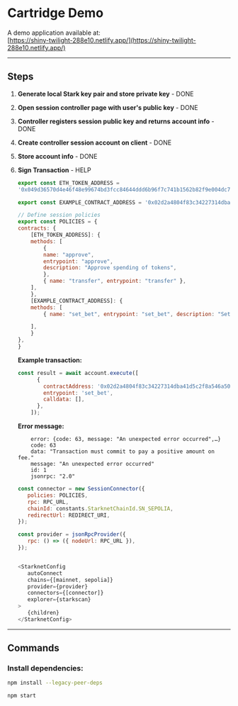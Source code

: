 # Cartridge Demo

A demo application available at:  
[https://shiny-twilight-288e10.netlify.app/](https://shiny-twilight-288e10.netlify.app/)

---

## Steps

1. **Generate local Stark key pair and store private key** - DONE

2. **Open session controller page with user's public key** - DONE

3. **Controller registers session public key and returns account info** - DONE

4. **Create controller session account on client** - DONE

5. **Store account info** - DONE

6. **Sign Transaction** - HELP

    ```javascript
    export const ETH_TOKEN_ADDRESS =
    '0x049d36570d4e46f48e99674bd3fcc84644ddd6b96f7c741b1562b82f9e004dc7'

    export const EXAMPLE_CONTRACT_ADDRESS = '0x02d2a4804f83c34227314dba41d5c2f8a546a500d34e30bb5078fd36b5af2d77'

    // Define session policies
    export const POLICIES = {
    contracts: {
        [ETH_TOKEN_ADDRESS]: {
        methods: [
            {
            name: "approve",
            entrypoint: "approve",
            description: "Approve spending of tokens",
            },
            { name: "transfer", entrypoint: "transfer" },
        ],
        },
        [EXAMPLE_CONTRACT_ADDRESS]: {
        methods: [
            { name: "set_bet", entrypoint: "set_bet", description: "Set Bet" },

        ],
        }
    },
    }
    ```

    **Example transaction:** 

    ```javascript    
    const result = await account.execute([
          {
            contractAddress: '0x02d2a4804f83c34227314dba41d5c2f8a546a500d34e30bb5078fd36b5af2d77',
            entrypoint: 'set_bet',
            calldata: [],
          },
        ]);
    ```

    **Error message:** 
    ```   
        error: {code: 63, message: "An unexpected error occurred",…}
        code: 63
        data: "Transaction must commit to pay a positive amount on fee."
        message: "An unexpected error occurred"
        id: 1
        jsonrpc: "2.0"
    ```

    
     ```javascript 
    const connector = new SessionConnector({
        policies: POLICIES,
        rpc: RPC_URL,
        chainId: constants.StarknetChainId.SN_SEPOLIA,
        redirectUrl: REDIRECT_URI,
    });

    const provider = jsonRpcProvider({
        rpc: () => ({ nodeUrl: RPC_URL }),
    });


    <StarknetConfig
        autoConnect
        chains={[mainnet, sepolia]}
        provider={provider}
        connectors={[connector]}
        explorer={starkscan}
    >
        {children}
    </StarknetConfig>

     ```

---

## Commands

### Install dependencies:

```bash
npm install --legacy-peer-deps

npm start





